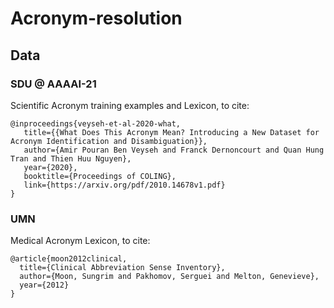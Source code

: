 # Acronym-resolution

## Data
### SDU @ AAAAI-21
Scientific Acronym training examples and Lexicon, to cite:
```
@inproceedings{veyseh-et-al-2020-what,
   title={{What Does This Acronym Mean? Introducing a New Dataset for Acronym Identification and Disambiguation}},
   author={Amir Pouran Ben Veyseh and Franck Dernoncourt and Quan Hung Tran and Thien Huu Nguyen},
   year={2020},
   booktitle={Proceedings of COLING},
   link={https://arxiv.org/pdf/2010.14678v1.pdf}
}
```

### UMN
Medical Acronym Lexicon, to cite:
```
@article{moon2012clinical,
  title={Clinical Abbreviation Sense Inventory},
  author={Moon, Sungrim and Pakhomov, Serguei and Melton, Genevieve},
  year={2012}
}
```
